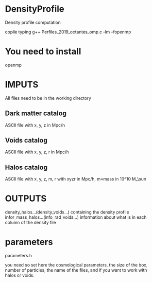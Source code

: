 # DensityProfile
Density profile computation

copile typing g++ Perfiles_2019_octantes_omp.c -lm -fopenmp

# You need to install
openmp

# IMPUTS
All files need to be in the working directory

## Dark matter catalog
ASCII file with x, y, z in Mpc/h

## Voids catalog
ASCII file with x, y, z, r in Mpc/h

## Halos catalog
ASCII file with x, y, z, m, r with xyzr in Mpc/h, m=mass in 10^10 M_\sun

# OUTPUTS

density_halos...(density_voids...)      containing the density profile
infor_mass_halos...(info_rad_voids...)  information about what is in each column of the density file




# parameters
parameters.h

you need so set here the cosmological parameters, the size of the box, number of particles, the name of the files, and if you want to work with halos or voids.
